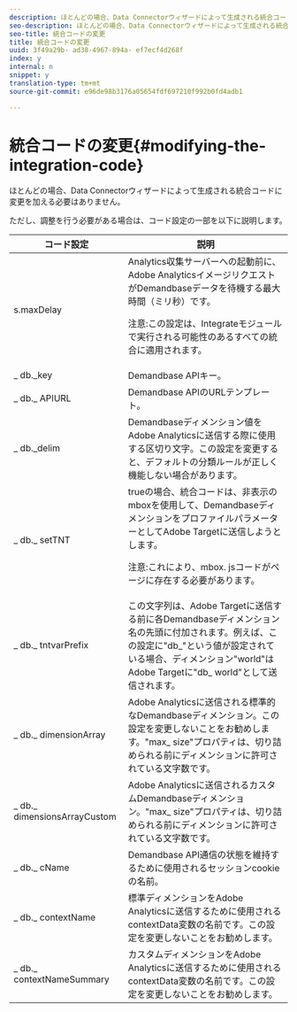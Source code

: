 ```yaml
---
description: ほとんどの場合、Data Connectorウィザードによって生成される統合コードに変更を加える必要はありません。
seo-description: ほとんどの場合、Data Connectorウィザードによって生成される統合コードに変更を加える必要はありません。
seo-title: 統合コードの変更
title: 統合コードの変更
uuid: 3f49a29b- ad38-4967-894a- ef7ecf4d268f
index: y
internal: n
snippet: y
translation-type: tm+mt
source-git-commit: e96de98b3176a05654fdf697210f992b0fd4adb1

---
```



# 統合コードの変更{#modifying-the-integration-code}

ほとんどの場合、Data Connectorウィザードによって生成される統合コードに変更を加える必要はありません。

ただし、調整を行う必要がある場合は、コード設定の一部を以下に説明します。

<table id="table_5405A73CEFD44466B3C39559F4A037C9"> 
 <thead> 
  <tr> 
   <th colname="col1" class="entry"> コード設定 </th> 
   <th colname="col2" class="entry"> 説明 </th> 
  </tr>
 </thead>
 <tbody> 
  <tr> 
   <td colname="col1"> s.maxDelay </td> 
   <td colname="col2">Analytics収集サーバーへの起動前に、Adobe AnalyticsイメージリクエストがDemandbaseデータを待機する最大時間（ミリ秒）です。 <p>注意:この設定は、Integrateモジュールで実行される可能性のあるすべての統合に適用されます。 </p> </td> 
  </tr> 
  <tr> 
   <td colname="col1"> _ db._key </td> 
   <td colname="col2"> Demandbase APIキー。 </td> 
  </tr> 
  <tr> 
   <td colname="col1"> _ db._ APIURL </td> 
   <td colname="col2"> Demandbase APIのURLテンプレート。 </td> 
  </tr> 
  <tr> 
   <td colname="col1"> _ db._delim </td> 
   <td colname="col2"> Demandbaseディメンション値をAdobe Analyticsに送信する際に使用する区切り文字。この設定を変更すると、デフォルトの分類ルールが正しく機能しない場合があります。 </td> 
  </tr> 
  <tr> 
   <td colname="col1"> _ db._ setTNT </td> 
   <td colname="col2">trueの場合、統合コードは、非表示のmboxを使用して、DemandbaseディメンションをプロファイルパラメーターとしてAdobe Targetに送信しようとします。 <p>注意:これにより、mbox. jsコードがページに存在する必要があります。 </p> </td> 
  </tr> 
  <tr> 
   <td colname="col1"> _ db._ tntvarPrefix </td> 
   <td colname="col2"> この文字列は、Adobe Targetに送信する前に各Demandbaseディメンション名の先頭に付加されます。例えば、この設定に"db_"という値が設定されている場合、ディメンション"world"はAdobe Targetに"db_ world"として送信されます。 </td> 
  </tr> 
  <tr> 
   <td colname="col1"> _ db._ dimensionArray </td> 
   <td colname="col2"> Adobe Analyticsに送信される標準的なDemandbaseディメンション。この設定を変更しないことをお勧めします。"max_ size"プロパティは、切り詰められる前にディメンションに許可されている文字数です。 </td> 
  </tr> 
  <tr> 
   <td colname="col1"> _ db._ dimensionsArrayCustom </td> 
   <td colname="col2"> Adobe Analyticsに送信されるカスタムDemandbaseディメンション。"max_ size"プロパティは、切り詰められる前にディメンションに許可されている文字数です。 </td> 
  </tr> 
  <tr> 
   <td colname="col1"> _ db._ cName </td> 
   <td colname="col2"> Demandbase API通信の状態を維持するために使用されるセッションcookieの名前。 </td> 
  </tr> 
  <tr> 
   <td colname="col1"> _ db._ contextName </td> 
   <td colname="col2"> 標準ディメンションをAdobe Analyticsに送信するために使用されるcontextData変数の名前です。この設定を変更しないことをお勧めします。 </td> 
  </tr> 
  <tr> 
   <td colname="col1"> _ db._ contextNameSummary </td> 
   <td colname="col2"> カスタムディメンションをAdobe Analyticsに送信するために使用されるcontextData変数の名前です。この設定を変更しないことをお勧めします。 </td> 
  </tr> 
 </tbody> 
</table>


